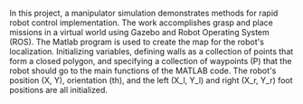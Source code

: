 In this project, a manipulator simulation demonstrates methods for rapid robot control implementation. The work accomplishes grasp and place missions in a virtual world using Gazebo and Robot Operating System (ROS).
The Matlab program is used to create the map for the robot's localization. Initializing variables, defining walls as a collection of points that form a closed polygon, and specifying a collection of waypoints (P) that the robot should go to the main functions of the MATLAB code. The robot's position (X, Y), orientation (th), and the left (X_l, Y_l) and right (X_r, Y_r) foot positions are all initialized. 
